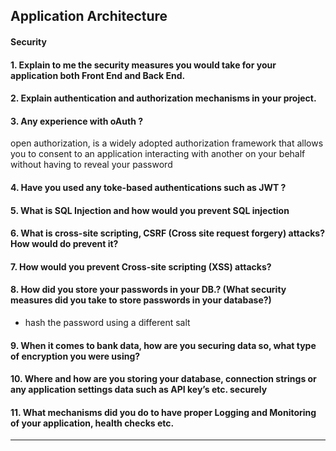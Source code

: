 

## Application Architecture
#### Security

#### 1. Explain to me the security measures you would take for your application both Front End and Back End.

#### 2. Explain authentication and authorization mechanisms in your project.

#### 3. Any experience with oAuth ?
open authorization, is a widely adopted authorization framework that allows you to consent to an application interacting with another on your behalf without having to reveal your password

#### 4. Have you used any toke-based authentications such as JWT ?


#### 5. What is SQL Injection and how would you prevent SQL injection

#### 6. What is cross-site scripting, CSRF (Cross site request forgery) attacks? How would do prevent it?

#### 7. How would you prevent Cross-site scripting (XSS) attacks?
#### 8. How did you store your passwords in your DB.? (What security measures did you take to store passwords in your database?)
- hash the password using a different salt
#### 9. When it comes to bank data, how are you securing data so, what type of encryption you were using?
#### 10. Where and how are you storing your database, connection strings or any application settings data such as API key’s etc. securely
#### 11. What mechanisms did you do to have proper Logging and Monitoring of your application, health checks etc.

<hr>
